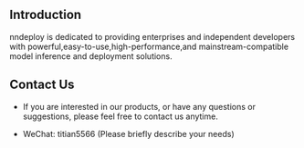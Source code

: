 
## Introduction

nndeploy is dedicated to providing enterprises and independent developers with powerful,easy-to-use,high-performance,and mainstream-compatible model inference and deployment solutions.

## Contact Us

- If you are interested in our products, or have any questions or suggestions, please feel free to contact us anytime.

- WeChat: titian5566 (Please briefly describe your needs)
